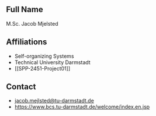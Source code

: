 ## Full Name
M.Sc. Jacob Mjelsted

## Affiliations
- Self-organizing Systems
- Technical University Darmstadt
- [[SPP-2451-Project01]]
## Contact
- jacob.mejlsted@tu-darmstadt.de
- https://www.bcs.tu-darmstadt.de/welcome/index.en.jsp
